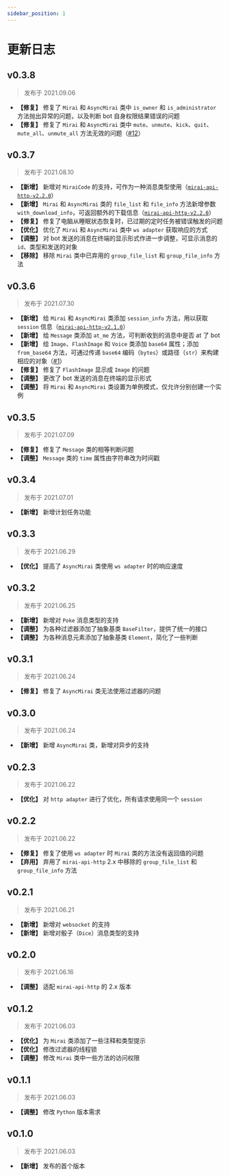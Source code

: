 ```yaml
---
sidebar_position: 1
---
```


# 更新日志

## v0.3.8
> 发布于 2021.09.06

- **【修复】** 修复了 `Mirai` 和 `AsyncMirai` 类中 `is_owner` 和 `is_administrator` 方法抛出异常的问题，以及判断 bot 自身权限结果错误的问题
- **【修复】** 修复了 `Mirai` 和 `AsyncMirai` 类中 `mute`、`unmute`、`kick`、`quit`、`mute_all`、`unmute_all` 方法无效的问题（[#12](https://github.com/Excaive/miraicle/discussions/12)）

## v0.3.7
> 发布于 2021.08.10

- **【新增】** 新增对 `MiraiCode` 的支持，可作为一种消息类型使用（[`mirai-api-http-v2.2.0`](https://github.com/project-mirai/mirai-api-http/releases/tag/v2.2.0)）
- **【新增】** `Mirai` 和 `AsyncMirai` 类的 `file_list` 和 `file_info` 方法新增参数 `with_download_info`，可返回额外的下载信息（[`mirai-api-http-v2.2.0`](https://github.com/project-mirai/mirai-api-http/releases/tag/v2.2.0)）
- **【修复】** 修复了电脑从睡眠状态恢复时，已过期的定时任务被错误触发的问题
- **【优化】** 优化了 `Mirai` 和 `AsyncMirai` 类中 `ws adapter` 获取响应的方式
- **【调整】** 对 bot 发送的消息在终端的显示形式作进一步调整，可显示消息的 `id`、类型和发送的对象
- **【移除】** 移除 `Mirai` 类中已弃用的 `group_file_list` 和 `group_file_info` 方法

## v0.3.6
> 发布于 2021.07.30

- **【新增】** 给 `Mirai` 和 `AsyncMirai` 类添加 `session_info` 方法，用以获取 `session` 信息（[`mirai-api-http-v2.1.0`](https://github.com/project-mirai/mirai-api-http/releases/tag/v2.1.0)）
- **【新增】** 给 `Message` 类添加 `at_me` 方法，可判断收到的消息中是否 at 了 bot
- **【新增】** 给 `Image`、`FlashImage` 和 `Voice` 类添加 `base64` 属性；添加 `from_base64` 方法，可通过传递 `base64` 编码（`bytes`）或路径（`str`）来构建相应的对象（[#1](https://github.com/Excaive/miraicle/issues/1)）
- **【修复】** 修复了 `FlashImage` 显示成 `Image` 的问题
- **【调整】** 更改了 bot 发送的消息在终端的显示形式
- **【调整】** 将 `Mirai` 和 `AsyncMirai` 类设置为单例模式，仅允许分别创建一个实例

## v0.3.5
> 发布于 2021.07.09

- **【修复】** 修复了 `Message` 类的相等判断问题
- **【调整】** `Message` 类的 `time` 属性由字符串改为时间戳

## v0.3.4
> 发布于 2021.07.01

- **【新增】** 新增计划任务功能

## v0.3.3
> 发布于 2021.06.29

- **【优化】** 提高了 `AsyncMirai` 类使用 `ws adapter` 时的响应速度

## v0.3.2
> 发布于 2021.06.25

- **【新增】** 新增对 `Poke` 消息类型的支持
- **【调整】** 为各种过滤器添加了抽象基类 `BaseFilter`，提供了统一的接口
- **【调整】** 为各种消息元素添加了抽象基类 `Element`，简化了一些判断

## v0.3.1
> 发布于 2021.06.24

- **【修复】** 修复了 `AsyncMirai` 类无法使用过滤器的问题

## v0.3.0
> 发布于 2021.06.24

- **【新增】** 新增 `AsyncMirai` 类，新增对异步的支持

## v0.2.3
> 发布于 2021.06.22

- **【优化】** 对 `http adapter` 进行了优化，所有请求使用同一个 `session`

## v0.2.2
> 发布于 2021.06.22

- **【修复】** 修复了使用 `ws adapter` 时 `Mirai` 类的方法没有返回值的问题
- **【弃用】** 弃用了 `mirai-api-http` 2.x 中移除的 `group_file_list` 和 `group_file_info` 方法

## v0.2.1
> 发布于 2021.06.21

- **【新增】** 新增对 `websocket` 的支持
- **【新增】** 新增对骰子（`Dice`）消息类型的支持

## v0.2.0
> 发布于 2021.06.16

- **【调整】** 适配 `mirai-api-http` 的 2.x 版本

## v0.1.2
> 发布于 2021.06.03

- **【优化】** 为 `Mirai` 类添加了一些注释和类型提示
- **【优化】** 修改过滤器的线程锁
- **【调整】** 修改 `Mirai` 类中一些方法的访问权限

## v0.1.1
> 发布于 2021.06.03

- **【调整】** 修改 `Python` 版本需求

## v0.1.0
> 发布于 2021.06.03

- **【新增】** 发布的首个版本
